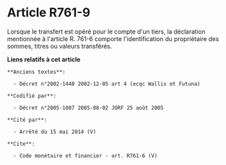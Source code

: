 # Article R761-9

Lorsque le transfert est opéré pour le compte d'un tiers, la déclaration mentionnée à l'article R. 761-6 comporte
l'identification du propriétaire des sommes, titres ou valeurs transférés.

**Liens relatifs à cet article**

	**Anciens textes**:

	  - Décret n°2002-1440 2002-12-05 art 4 (ecqc Wallis et Futuna)

	**Codifié par**:

	  - Décret n°2005-1007 2005-08-02 JORF 25 août 2005

	**Cité par**:

	  - Arrêté du 15 mai 2014 (V)

	**Cite**:

	  - Code monétaire et financier - art. R761-6 (V)
